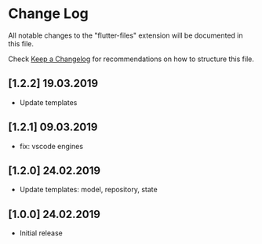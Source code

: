 # Change Log
All notable changes to the "flutter-files" extension will be documented in this file.

Check [Keep a Changelog](http://keepachangelog.com/) for recommendations on how to structure this file.

## [1.2.2] 19.03.2019
- Update templates

## [1.2.1] 09.03.2019
- fix: vscode engines

## [1.2.0] 24.02.2019
- Update templates: model, repository, state

## [1.0.0] 24.02.2019
- Initial release